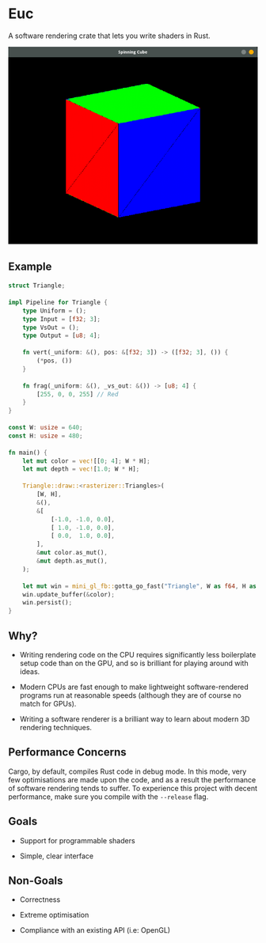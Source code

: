 # Euc

A software rendering crate that lets you write shaders in Rust.

![Spinning Cube](misc/cube.png)

## Example

```rust
struct Triangle;

impl Pipeline for Triangle {
    type Uniform = ();
    type Input = [f32; 3];
    type VsOut = ();
    type Output = [u8; 4];

    fn vert(_uniform: &(), pos: &[f32; 3]) -> ([f32; 3], ()) {
        (*pos, ())
    }

    fn frag(_uniform: &(), _vs_out: &()) -> [u8; 4] {
        [255, 0, 0, 255] // Red
    }
}

const W: usize = 640;
const H: usize = 480;

fn main() {
    let mut color = vec![[0; 4]; W * H];
    let mut depth = vec![1.0; W * H];

    Triangle::draw::<rasterizer::Triangles>(
        [W, H],
        &(),
        &[
            [-1.0, -1.0, 0.0],
            [ 1.0, -1.0, 0.0],
            [ 0.0,  1.0, 0.0],
        ],
        &mut color.as_mut(),
        &mut depth.as_mut(),
    );

    let mut win = mini_gl_fb::gotta_go_fast("Triangle", W as f64, H as f64);
    win.update_buffer(&color);
    win.persist();
}
```

## Why?

- Writing rendering code on the CPU requires significantly less boilerplate setup code than on the GPU, and so is brilliant for playing around with ideas.

- Modern CPUs are fast enough to make lightweight software-rendered programs run at reasonable speeds (although they are of course no match for GPUs).

- Writing a software renderer is a brilliant way to learn about modern 3D rendering techniques.

## Performance Concerns

Cargo, by default, compiles Rust code in debug mode.
In this mode, very few optimisations are made upon the code, and as a result the performance of software rendering tends to suffer.
To experience this project with decent performance, make sure you compile with the `--release` flag.

## Goals

- Support for programmable shaders

- Simple, clear interface

## Non-Goals

- Correctness

- Extreme optimisation

- Compliance with an existing API (i.e: OpenGL)
